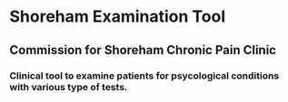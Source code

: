 # Shoreham Examination Tool

## Commission for Shoreham Chronic Pain Clinic

### Clinical tool to examine patients for psycological conditions with various type of tests.
